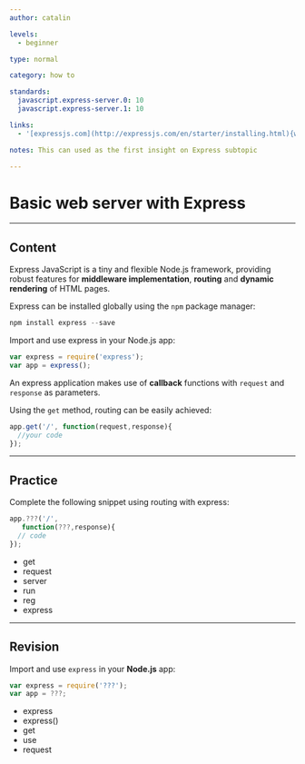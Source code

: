 ```yaml
---
author: catalin

levels:
  - beginner

type: normal

category: how to

standards:
  javascript.express-server.0: 10
  javascript.express-server.1: 10

links:
  - '[expressjs.com](http://expressjs.com/en/starter/installing.html){website}'

notes: This can used as the first insight on Express subtopic

---
```

# Basic web server with Express

---
## Content

Express JavaScript is a tiny and flexible Node.js framework, providing robust features for **middleware implementation**,  **routing** and **dynamic rendering** of HTML pages.

Express can be installed globally using the `npm` package manager:
```javascript
npm install express --save
```
Import and use express in your Node.js app:
```javascript
var express = require('express');
var app = express();
```
An express application makes use of **callback** functions with `request` and `response` as parameters.

Using the `get` method, routing can be easily achieved:

```javascript
app.get('/', function(request,response){
  //your code
});


```

---
## Practice

Complete the following snippet using routing with express:
```javascript
app.???('/',
   function(???,response){
  // code
});

```

* get
* request
* server
* run
* reg
* express

---
## Revision

Import and use `express` in your **Node.js** app:
```javascript
var express = require('???');
var app = ???;
```


* express
* express()
* get
* use
* request
 
